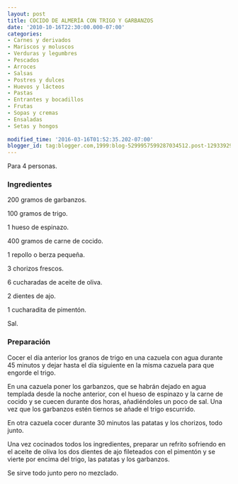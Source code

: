 ```yaml
---
layout: post
title: COCIDO DE ALMERÍA CON TRIGO Y GARBANZOS
date: '2010-10-16T22:30:00.000-07:00'
categories:
- Carnes y derivados
- Mariscos y moluscos
- Verduras y legumbres
- Pescados
- Arroces
- Salsas
- Postres y dulces
- Huevos y lácteos
- Pastas
- Entrantes y bocadillos
- Frutas
- Sopas y cremas
- Ensaladas
- Setas y hongos
 
modified_time: '2016-03-16T01:52:35.202-07:00'
blogger_id: tag:blogger.com,1999:blog-5299957599287034512.post-1293392926281910411
---
```


Para 4 personas.

<h3>Ingredientes</h3>

200 gramos de garbanzos.

100 gramos de trigo.

1 hueso de espinazo.

400 gramos de carne de cocido.

1 repollo o berza pequeña.

3 chorizos frescos.

6 cucharadas de aceite de oliva.

2 dientes de ajo.

1 cucharadita de pimentón.

Sal.

<h3>Preparación</h3>

Cocer el día anterior los granos de trigo en una cazuela con agua durante 45 minutos y dejar hasta el día siguiente en la misma cazuela para que engorde el trigo.

En una cazuela poner los garbanzos, que se habrán dejado en agua templada desde la noche anterior, con el hueso de espinazo y la carne de cocido y se cuecen durante dos horas, añadiéndoles un poco de sal. Una vez que los garbanzos estén tiernos se añade el trigo escurrido.

En otra cazuela cocer durante 30 minutos las patatas y los chorizos, todo junto.

Una vez cocinados todos los ingredientes, preparar un refrito sofriendo en el aceite de oliva los dos dientes de ajo fileteados con el pimentón y se vierte por encima del trigo, las patatas y los garbanzos.

Se sirve todo junto pero no mezclado.

